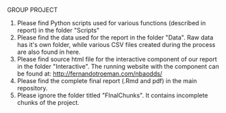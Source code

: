 GROUP PROJECT
1. Please find Python scripts used for various functions (described in report) in the folder "Scripts"
2. Please find the data used for the report in the folder "Data". Raw data has it's own folder, while
	various CSV files created during the process are also found in here. 
3. Please find source html file for the interactive component of our report in the folder "Interactive".
	The running website with the component can be found at: http://fernandotroeman.com/nbaodds/
4. Please find the complete final report (.Rmd and pdf) in the main repository. 
5. Please ignore the folder titled "FInalChunks". It contains incomplete chunks of the project. 
